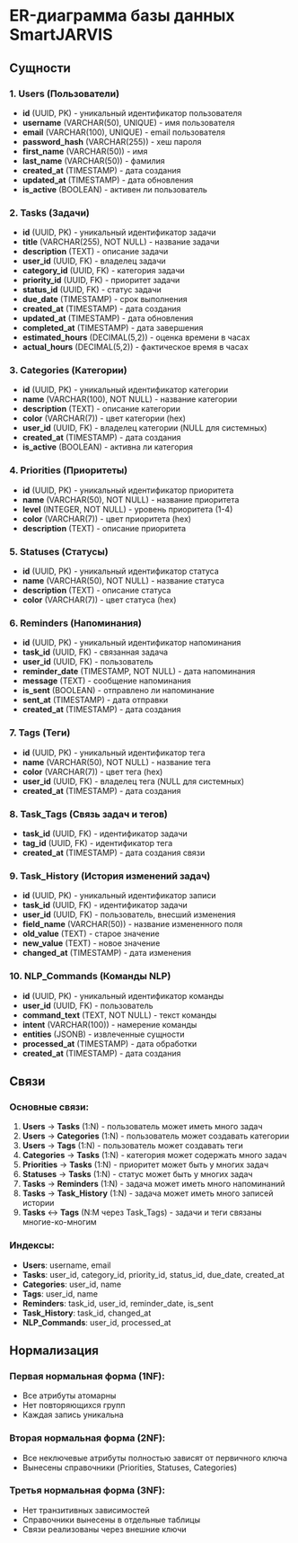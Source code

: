 # ER-диаграмма базы данных SmartJARVIS

## Сущности

### 1. Users (Пользователи)
- **id** (UUID, PK) - уникальный идентификатор пользователя
- **username** (VARCHAR(50), UNIQUE) - имя пользователя
- **email** (VARCHAR(100), UNIQUE) - email пользователя
- **password_hash** (VARCHAR(255)) - хеш пароля
- **first_name** (VARCHAR(50)) - имя
- **last_name** (VARCHAR(50)) - фамилия
- **created_at** (TIMESTAMP) - дата создания
- **updated_at** (TIMESTAMP) - дата обновления
- **is_active** (BOOLEAN) - активен ли пользователь

### 2. Tasks (Задачи)
- **id** (UUID, PK) - уникальный идентификатор задачи
- **title** (VARCHAR(255), NOT NULL) - название задачи
- **description** (TEXT) - описание задачи
- **user_id** (UUID, FK) - владелец задачи
- **category_id** (UUID, FK) - категория задачи
- **priority_id** (UUID, FK) - приоритет задачи
- **status_id** (UUID, FK) - статус задачи
- **due_date** (TIMESTAMP) - срок выполнения
- **created_at** (TIMESTAMP) - дата создания
- **updated_at** (TIMESTAMP) - дата обновления
- **completed_at** (TIMESTAMP) - дата завершения
- **estimated_hours** (DECIMAL(5,2)) - оценка времени в часах
- **actual_hours** (DECIMAL(5,2)) - фактическое время в часах

### 3. Categories (Категории)
- **id** (UUID, PK) - уникальный идентификатор категории
- **name** (VARCHAR(100), NOT NULL) - название категории
- **description** (TEXT) - описание категории
- **color** (VARCHAR(7)) - цвет категории (hex)
- **user_id** (UUID, FK) - владелец категории (NULL для системных)
- **created_at** (TIMESTAMP) - дата создания
- **is_active** (BOOLEAN) - активна ли категория

### 4. Priorities (Приоритеты)
- **id** (UUID, PK) - уникальный идентификатор приоритета
- **name** (VARCHAR(50), NOT NULL) - название приоритета
- **level** (INTEGER, NOT NULL) - уровень приоритета (1-4)
- **color** (VARCHAR(7)) - цвет приоритета (hex)
- **description** (TEXT) - описание приоритета

### 5. Statuses (Статусы)
- **id** (UUID, PK) - уникальный идентификатор статуса
- **name** (VARCHAR(50), NOT NULL) - название статуса
- **description** (TEXT) - описание статуса
- **color** (VARCHAR(7)) - цвет статуса (hex)

### 6. Reminders (Напоминания)
- **id** (UUID, PK) - уникальный идентификатор напоминания
- **task_id** (UUID, FK) - связанная задача
- **user_id** (UUID, FK) - пользователь
- **reminder_date** (TIMESTAMP, NOT NULL) - дата напоминания
- **message** (TEXT) - сообщение напоминания
- **is_sent** (BOOLEAN) - отправлено ли напоминание
- **sent_at** (TIMESTAMP) - дата отправки
- **created_at** (TIMESTAMP) - дата создания

### 7. Tags (Теги)
- **id** (UUID, PK) - уникальный идентификатор тега
- **name** (VARCHAR(50), NOT NULL) - название тега
- **color** (VARCHAR(7)) - цвет тега (hex)
- **user_id** (UUID, FK) - владелец тега (NULL для системных)
- **created_at** (TIMESTAMP) - дата создания

### 8. Task_Tags (Связь задач и тегов)
- **task_id** (UUID, FK) - идентификатор задачи
- **tag_id** (UUID, FK) - идентификатор тега
- **created_at** (TIMESTAMP) - дата создания связи

### 9. Task_History (История изменений задач)
- **id** (UUID, PK) - уникальный идентификатор записи
- **task_id** (UUID, FK) - идентификатор задачи
- **user_id** (UUID, FK) - пользователь, внесший изменения
- **field_name** (VARCHAR(50)) - название измененного поля
- **old_value** (TEXT) - старое значение
- **new_value** (TEXT) - новое значение
- **changed_at** (TIMESTAMP) - дата изменения

### 10. NLP_Commands (Команды NLP)
- **id** (UUID, PK) - уникальный идентификатор команды
- **user_id** (UUID, FK) - пользователь
- **command_text** (TEXT, NOT NULL) - текст команды
- **intent** (VARCHAR(100)) - намерение команды
- **entities** (JSONB) - извлеченные сущности
- **processed_at** (TIMESTAMP) - дата обработки
- **created_at** (TIMESTAMP) - дата создания

## Связи

### Основные связи:
1. **Users** → **Tasks** (1:N) - пользователь может иметь много задач
2. **Users** → **Categories** (1:N) - пользователь может создавать категории
3. **Users** → **Tags** (1:N) - пользователь может создавать теги
4. **Categories** → **Tasks** (1:N) - категория может содержать много задач
5. **Priorities** → **Tasks** (1:N) - приоритет может быть у многих задач
6. **Statuses** → **Tasks** (1:N) - статус может быть у многих задач
7. **Tasks** → **Reminders** (1:N) - задача может иметь много напоминаний
8. **Tasks** → **Task_History** (1:N) - задача может иметь много записей истории
9. **Tasks** ↔ **Tags** (N:M через Task_Tags) - задачи и теги связаны многие-ко-многим

### Индексы:
- **Users**: username, email
- **Tasks**: user_id, category_id, priority_id, status_id, due_date, created_at
- **Categories**: user_id, name
- **Tags**: user_id, name
- **Reminders**: task_id, user_id, reminder_date, is_sent
- **Task_History**: task_id, changed_at
- **NLP_Commands**: user_id, processed_at

## Нормализация

### Первая нормальная форма (1NF):
- Все атрибуты атомарны
- Нет повторяющихся групп
- Каждая запись уникальна

### Вторая нормальная форма (2NF):
- Все неключевые атрибуты полностью зависят от первичного ключа
- Вынесены справочники (Priorities, Statuses, Categories)

### Третья нормальная форма (3NF):
- Нет транзитивных зависимостей
- Справочники вынесены в отдельные таблицы
- Связи реализованы через внешние ключи 